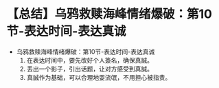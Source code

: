 # 【总结】乌鸦救赎海峰情绪爆破：第10节-表达时间-表达真诚

-   乌鸦救赎海峰情绪爆破：第10节-表达时间-表达真诚
    1.  在表达时间中，要先改好个人簽名，确保真誠。
    2.  丢出一个影子，引出话题，让对方感受到真誠。
    3.  真誠作为基础，可以合理地耍流氓，不用担心被指责。